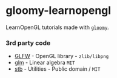 # gloomy-learnopengl
LearnOpenGL tutorials made with [`gloomy`](https://github.com/bittersweetshimmer/gloomy).

### 3rd party code
- [GLFW](https://www.glfw.org/) - OpenGL library - `zlib/libpng`
- [glm](https://glm.g-truc.net/0.9.9/index.html) - Linear algebra `MIT`
- [stb](https://github.com/nothings/stb) - Utilities - Public domain / `MIT`